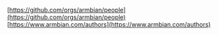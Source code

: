 [https://github.com/orgs/armbian/people](https://github.com/orgs/armbian/people)
[https://www.armbian.com/authors](https://www.armbian.com/authors)
